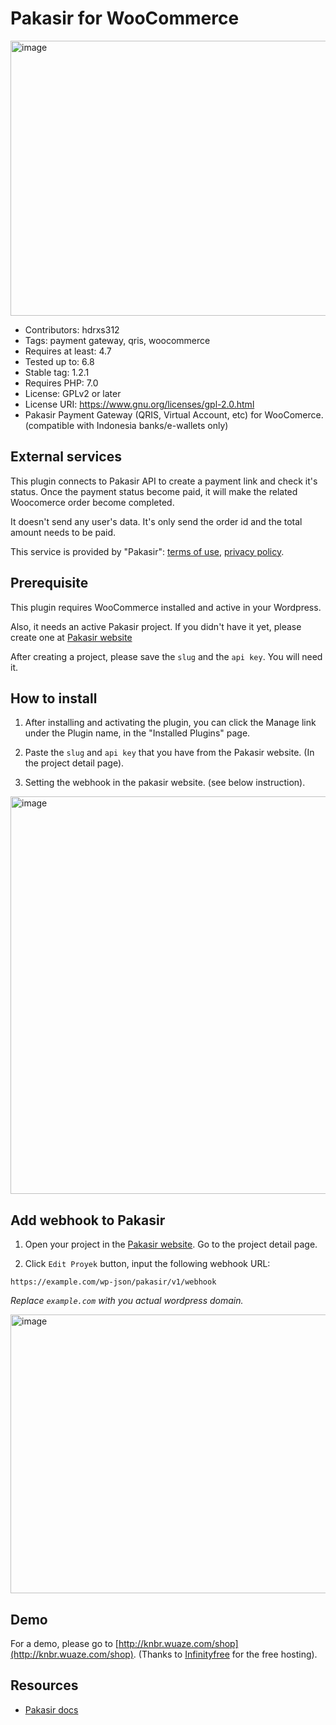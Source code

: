 # Pakasir for WooCommerce
<img width="755" height="440" alt="image" src="https://github.com/user-attachments/assets/01357210-7840-4983-a8ee-91bfe095aef9" />

- Contributors: hdrxs312
- Tags: payment gateway, qris, woocommerce
- Requires at least: 4.7
- Tested up to: 6.8
- Stable tag: 1.2.1
- Requires PHP: 7.0
- License: GPLv2 or later
- License URI: https://www.gnu.org/licenses/gpl-2.0.html
- Pakasir Payment Gateway (QRIS, Virtual Account, etc) for WooComerce. (compatible with Indonesia banks/e-wallets only)

## External services

This plugin connects to Pakasir API to create a payment link and check it's status. Once the payment status become paid, it will make the related Woocomerce order become completed.

It doesn't send any user's data. It's only send the order id and the total amount needs to be paid.

This service is provided by "Pakasir": [terms of use](https://pakasir.com/p/tos), [privacy policy](https://pakasir.com/p/privacy).

## Prerequisite

This plugin requires WooCommerce installed and active in your Wordpress.

Also, it needs an active Pakasir project. If you didn't have it yet, please create one at [Pakasir website](https://app.pakasir.com/projects)

After creating a project, please save the `slug` and the `api key`. You will need it.

## How to install

1. After installing and activating the plugin, you can click the Manage link under the Plugin name, in the "Installed Plugins" page.

2. Paste the `slug` and `api key` that you have from the Pakasir website. (In the project detail page).

3. Setting the webhook in the pakasir website. (see below instruction).

<img width="867" height="636" alt="image" src="https://github.com/user-attachments/assets/c3cdd2f1-a59d-48ec-9387-14dd7ea1f76a" />


## Add webhook to Pakasir

1. Open your project in the [Pakasir website](https://app.pakasir.com/projects). Go to the project detail page.

2. Click `Edit Proyek` button, input the following webhook URL:
```
https://example.com/wp-json/pakasir/v1/webhook
```
_Replace `example.com` with you actual wordpress domain._

<img width="761" height="446" alt="image" src="https://github.com/user-attachments/assets/bdd404c9-b672-4ecd-8775-960ccb5a48bf" />


## Demo

For a demo, please go to [http://knbr.wuaze.com/shop](http://knbr.wuaze.com/shop). (Thanks to [Infinityfree](https://infinityfree.com) for the free hosting).

## Resources

- [Pakasir docs](https://pakasir.com/p/docs)

